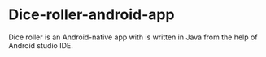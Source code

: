 # Dice-roller-android-app
Dice roller is an Android-native app with is written in Java from the help of Android studio IDE.
